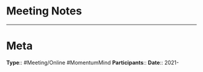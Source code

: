 # Meeting Notes






---
# Meta
**Type**:: #Meeting/Online #MomentumMind 
**Participants**::
**Date**:: 2021-

